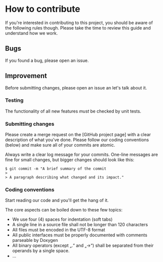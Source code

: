 # How to contribute

If you're interested in contributing to this project, you should be aware of the following rules though.
Please take the time to review this guide and understand how we work. 


## Bugs

If you found a bug, please open an issue.


## Improvement

Before submitting changes, please open an issue an let's talk about it.


### Testing

The functionality of all new features *must* be checked by unit tests.


### Submitting changes

Please create a merge request on the [GitHub project page] with a clear description of what you've done. Please follow
our coding conventions (below) and make sure all of your commits are atomic.

Always write a clear log message for your commits. One-line messages are fine for small changes, but bigger changes
should look like this:

    $ git commit -m "A brief summary of the commit
    > 
    > A paragraph describing what changed and its impact."


### Coding conventions

Start reading our code and you'll get the hang of it. 

The core aspects can be boiled down to these few topics:

* We use four (4) spaces for indentation (soft tabs)
* A single line in a source file shall not be longer than 120 characters
* All files must be encoded in the UTF-8 format
* All public interfaces must be properly documented with comments parseable by Doxygen
* All binary operators (except „.“ and „->“) shall be separated from their operands by a single space.
* ...
